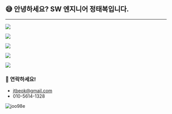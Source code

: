 
## 😅 안녕하세요? SW 엔지니어 정태복입니다.
---

<p><img src="https://img.shields.io/badge/WEB-FRONT-red" /></p>
<p><img src="https://img.shields.io/badge/React-61DAFB?style=for-the-badge&logo=React&logoColor=black" /></p>

[//]: # ( <p><img src="https://img.shields.io/badge/ReactQuery-FF4154?style=for-the-badge&logo=ReactQuery&logoColor=white" /></p>)
 <p><img src="https://img.shields.io/badge/TypeScript-3178C6?style=for-the-badge&logo=TypeScript&logoColor=FFFFFF" /></p>
 <p><img src="https://img.shields.io/badge/Next.js-white?style=for-the-badge&logo=Next.js&logoColor=000000" /></p>

<p><img src="https://img.shields.io/badge/NestJs-E0234E?style=for-the-badge&logo=NestJs&logoColor=white" /></p>

### 🤙 연락하세요!

- jtbeok@gmail.com
- 010-5614-1328

![joo98e](https://github-readme-stats.vercel.app/api?username=joo98e&show_icons=true)

<!-- - 🔭 I’m currently working on ...
- 🌱 I’m currently learning ...
- 👯 I’m looking to collaborate on ...
- 🤔 I’m looking for help with ...
- 💬 Ask me about ...
- 📫 How to reach me: ...
- 😄 Pronouns: ...
- ⚡ Fun fact: ... -->
